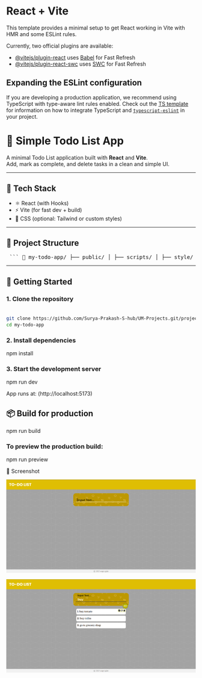 # React + Vite

This template provides a minimal setup to get React working in Vite with HMR and some ESLint rules.

Currently, two official plugins are available:

- [@vitejs/plugin-react](https://github.com/vitejs/vite-plugin-react/blob/main/packages/plugin-react) uses [Babel](https://babeljs.io/) for Fast Refresh
- [@vitejs/plugin-react-swc](https://github.com/vitejs/vite-plugin-react/blob/main/packages/plugin-react-swc) uses [SWC](https://swc.rs/) for Fast Refresh

## Expanding the ESLint configuration

If you are developing a production application, we recommend using TypeScript with type-aware lint rules enabled. Check out the [TS template](https://github.com/vitejs/vite/tree/main/packages/create-vite/template-react-ts) for information on how to integrate TypeScript and [`typescript-eslint`](https://typescript-eslint.io) in your project.

# 📝 Simple Todo List App

A minimal Todo List application built with **React** and **Vite**.  
Add, mark as complete, and delete tasks in a clean and simple UI.

---

## 🔧 Tech Stack

- ⚛️ React (with Hooks)
- ⚡ Vite (for fast dev + build)
- 💅 CSS (optional: Tailwind or custom styles)

---

## 📂 Project Structure

<pre lang="markdown"> ``` 📁 my-todo-app/ ├── public/ │ ├── scripts/ │ ├── style/ │ │ ├── main.css ├── src/ │ ├── assets/ │ ├── components/ # To-Do components │ │ ├── main/ │ │ │ ├── CreateList.jsx │ │ │ ├── TodoList.jsx │ │ │ ├── ToDo.jsx │ │ ├── Footer.jsx │ │ ├── NavBar.jsx │ ├── App.jsx │ ├── main.jsx # Main app component ├── .gitignore ├── index.html ├── package.json ├── vite.config.js └── README.md ``` </pre>

---

## 🚀 Getting Started

### 1. Clone the repository 

```bash

git clone https://github.com/Surya-Prakash-S-hub/UM-Projects.git/project-lists/Project-1/To-Do-List-App
cd my-todo-app

```

### 2. Install dependencies

npm install

### 3. Start the development server

npm run dev

App runs at: (http://localhost:5173)

## 📦 Build for production

npm run build

### To preview the production build:

npm run preview

📸 Screenshot

![Preview](./src/assets/OpenPage.png)

![WithList](./src/assets/ResultPage.png)